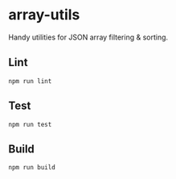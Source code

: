 # array-utils
Handy utilities for JSON array filtering & sorting.

## Lint
`npm run lint`

## Test
`npm run test`

## Build
`npm run build`
